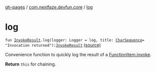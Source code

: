 [gh-pages](../index.md) / [com.nextfaze.devfun.core](index.md) / [log](.)

# log

`fun `[`InvokeResult`](-invoke-result/index.md)`.log(logger: Logger = log, title: `[`CharSequence`](https://kotlinlang.org/api/latest/jvm/stdlib/kotlin/-char-sequence/index.html)` = "Invocation returned"): `[`InvokeResult`](-invoke-result/index.md) [(source)](https://github.com/NextFaze/dev-fun/tree/master/devfun/src/main/java/com/nextfaze/devfun/core/Extensions.kt#L19)

Convenience function to quickly log the result of a [FunctionItem.invoke](-function-item/invoke.md).

**Return**
`this` for chaining.

